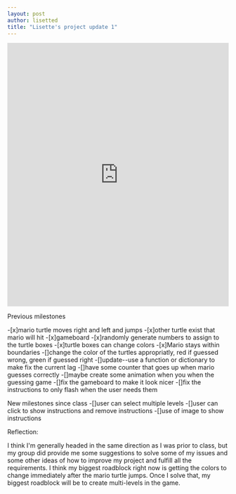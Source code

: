 ```yaml
---
layout: post
author: lisetted
title: "Lisette's project update 1"
---
```



<iframe src="https://trinket.io/embed/python/0d281f2c08" width="100%" height="600" frameborder="0" marginwidth="0" marginheight="0" allowfullscreen></iframe>

Previous milestones

-[x]mario turtle moves right and left and jumps 
-[x]other turtle exist that mario will hit 
-[x]gameboard 
-[x]randomly generate numbers to assign to the turtle boxes 
-[x]turtle boxes can change colors
-[x]Mario stays within boundaries
-[]change the color of the turtles appropriatly, red if guessed wrong, green if guessed right 
    -[]update--use a function or dictionary to make fix the current lag
-[]have some counter that goes up when mario guesses correctly 
-[]maybe create some animation when you when the guessing game 
-[]fix the gameboard to make it look nicer 
-[]fix the instructions to only flash when the user needs them

New milestones since class
-[]user can select multiple levels
-[]user can click to show instructions and remove instructions
-[]use of image to show instructions

Reflection:

I think I'm generally headed in the same direction as I was prior to class, but my  group did provide me some suggestions to solve some of my issues and some other ideas of how to improve my project and fulfill all the requirements. I think my biggest roadblock right now is getting the colors to change immediately after the mario turtle jumps. Once I solve that, my biggest roadblock will be to create multi-levels in the game.
